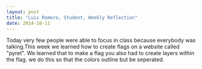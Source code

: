```yaml
---
layout: post
title: "Luis Romero, Student, Weekly Reflection"
date: 2014-10-11
---
```

Today very few people were able to focus in class because everybody was talking.This week we learned how to create flags on a website called "pyret". We learned that to make a flag you also had to create layers within the flag. we do this so that the colors outline but be seperated.
